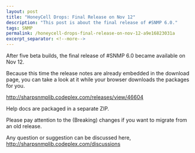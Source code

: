 ```yaml
---
layout: post
title: "HoneyCell Drops: Final Release on Nov 12"
description: "This post is about the final release of #SNMP 6.0."
tags: SNMP
permalink: /honeycell-drops-final-release-on-nov-12-a9e16823031a
excerpt_separator: <!--more-->
---
```

After five beta builds, the final release of #SNMP 6.0 became available on Nov 12.

Because this time the release notes are already embedded in the download page, you can take a look at it while your browser downloads the packages for you.

http://sharpsnmplib.codeplex.com/releases/view/46604

Help docs are packaged in a separate ZIP.

Please pay attention to the (Breaking) changes if you want to migrate from an old release.

Any question or suggestion can be discussed here, http://sharpsnmplib.codeplex.com/discussions
<!--more-->